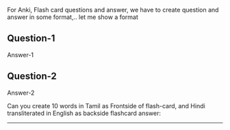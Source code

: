 For Anki, Flash card questions and answer, we have to create question and answer in some format,.. let me show a format
## Question-1
Answer-1

## Question-2
Answer-2

Can you create 10 words in Tamil as Frontside of flash-card, and Hindi transliterated in English as backside flashcard answer:

---------------


